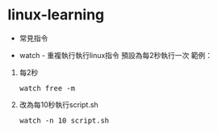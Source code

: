# linux-learning
* 常見指令
- watch - 重複執行執行linux指令
預設為每2秒執行一次
範例：
1. 每2秒
    <pre>watch free -m</pre>
    
2. 改為每10秒執行script.sh
    <pre>watch -n 10 script.sh</pre>
